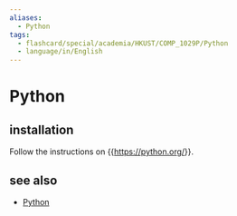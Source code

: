 ```yaml
---
aliases:
  - Python
tags:
  - flashcard/special/academia/HKUST/COMP_1029P/Python
  - language/in/English
---
```


# Python

## installation

Follow the instructions on {{<https://python.org/>}}. <!--SR:!2024-02-19,14,290-->

## see also

- [Python](../../../../general/Python%20(programming%20language).md)
